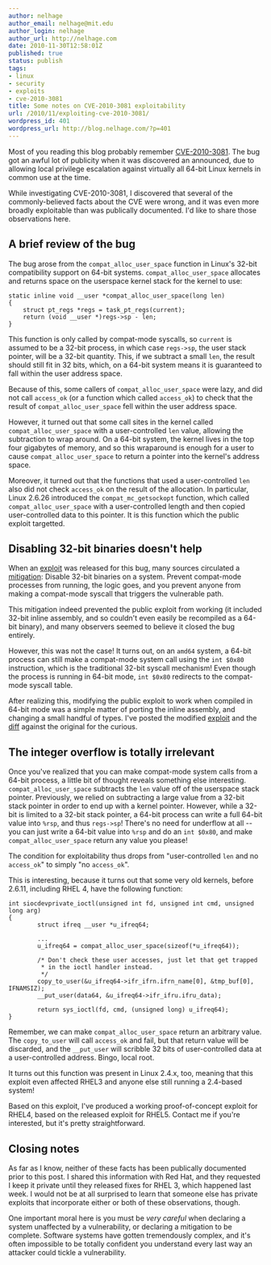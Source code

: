 ```yaml
---
author: nelhage
author_email: nelhage@mit.edu
author_login: nelhage
author_url: http://nelhage.com
date: 2010-11-30T12:58:01Z
published: true
status: publish
tags:
- linux
- security
- exploits
- cve-2010-3081
title: Some notes on CVE-2010-3081 exploitability
url: /2010/11/exploiting-cve-2010-3081/
wordpress_id: 401
wordpress_url: http://blog.nelhage.com/?p=401
---
```


Most of you reading this blog probably remember
[CVE-2010-3081][mitre]. The bug got an awful lot of publicity when it
was discovered an announced, due to allowing local privilege
escalation against virtually all 64-bit Linux kernels in common use at
the time.

While investigating CVE-2010-3081, I discovered that several of the
commonly-believed facts about the CVE were wrong, and it was even more
broadly exploitable than was publically documented. I'd like to share
those observations here.

A brief review of the bug
-------------------------

The bug arose from the `compat_alloc_user_space` function in Linux's
32-bit compatibility support on 64-bit
systems. `compat_alloc_user_space` allocates and returns space on the
userspace kernel stack for the kernel to use:

    static inline void __user *compat_alloc_user_space(long len)
    {
        struct pt_regs *regs = task_pt_regs(current);
        return (void __user *)regs->sp - len;
    }

This function is only called by compat-mode syscalls, so `current` is assumed to
be a 32-bit process, in which case `regs->sp`, the user stack pointer, will be a
32-bit quantity. This, if we subtract a small `len`, the result should still fit
in 32 bits, which, on a 64-bit system means it is guaranteed to fall within the
user address space.

Because of this, some callers of `compat_alloc_user_space` were lazy, and did
not call `access_ok` (or a function which called `access_ok`) to check that the
result of `compat_alloc_user_space` fell within the user address space.
    
However, it turned out that some call sites in the kernel called
`compat_alloc_user_space` with a user-controlled `len` value, allowing the
subtraction to wrap around. On a 64-bit system, the kernel lives in the top four
gigabytes of memory, and so this wraparound is enough for a user to cause
`compat_alloc_user_space` to return a pointer into the kernel's address space.

Moreover, it turned out that the functions that used a user-controlled `len`
also did not check `access_ok` on the result of the allocation. In particular,
Linux 2.6.26 introduced the `compat_mc_getsockopt` function, which called
`compat_alloc_user_space` with a user-controlled length and then copied
user-controlled data to this pointer. It is this function which the public
exploit targetted.


Disabling 32-bit binaries doesn't help
--------------------------------------

When an [exploit][exploit] was released for this bug, many sources
circulated a [mitigation][rhkb]: Disable 32-bit binaries on a
system. Prevent compat-mode processes from running, the logic goes,
and you prevent anyone from making a compat-mode syscall that triggers
the vulnerable path.

This mitigation indeed prevented the public exploit from working (it
included 32-bit inline assembly, and so couldn't even easily be
recompiled as a 64-bit binary), and many observers seemed to believe
it closed the bug entirely.

However, this was not the case! It turns out, on an `amd64` system, a
64-bit process can still make a compat-mode system call using the `int
$0x80` instruction, which is the traditional 32-bit syscall mechanism!
Even though the process is running in 64-bit mode, `int $0x80`
redirects to the compat-mode syscall table.

After realizing this, modifying the public exploit to work when
compiled in 64-bit mode was a simple matter of porting the inline
assembly, and changing a small handful of types. I've posted the
modified [exploit][amd64] and the [diff][diff] against the original
for the curious.


The integer overflow is totally irrelevant
------------------------------------------

Once you've realized that you can make compat-mode system calls from a 64-bit
process, a little bit of thought reveals something else
interesting. `compat_alloc_user_space` subtracts the `len` value off of the
userspace stack pointer. Previously, we relied on subtracting a large value from
a 32-bit stack pointer in order to end up with a kernel pointer. However, while
a 32-bit is limited to a 32-bit stack pointer, a 64-bit process can write a full
64-bit value into `%rsp`, and thus `regs->sp`! There's no need for underflow at
all -- you can just write a 64-bit value into `%rsp` and do an `int $0x80`, and
make `compat_alloc_user_space` return any value you please!

The condition for exploitability thus drops from "user-controlled
`len` and no `access_ok`" to simply "no `access_ok`".

This is interesting, because it turns out that some very old kernels, before
2.6.11, including RHEL 4, have the following function:

    int siocdevprivate_ioctl(unsigned int fd, unsigned int cmd, unsigned long arg)
    {
            struct ifreq __user *u_ifreq64;

            ...
            u_ifreq64 = compat_alloc_user_space(sizeof(*u_ifreq64));

            /* Don't check these user accesses, just let that get trapped
             * in the ioctl handler instead.
             */
            copy_to_user(&u_ifreq64->ifr_ifrn.ifrn_name[0], &tmp_buf[0], IFNAMSIZ);
            __put_user(data64, &u_ifreq64->ifr_ifru.ifru_data);

            return sys_ioctl(fd, cmd, (unsigned long) u_ifreq64);
    }

Remember, we can make `compat_alloc_user_space` return an arbitrary
value. The `copy_to_user` will call `access_ok` and fail, but that
return value will be discarded, and the `__put_user` will scribble 32
bits of user-controlled data at a user-controlled address. Bingo,
local root.

It turns out this function was present in Linux 2.4.x, too, meaning
that this exploit even affected RHEL3 and anyone else still running a
2.4-based system!

Based on this exploit, I've produced a working proof-of-concept
exploit for RHEL4, based on the released exploit for RHEL5. Contact me
if you're interested, but it's pretty straightforward.

Closing notes
-------------

As far as I know, neither of these facts has been publically
documented prior to this post. I shared this information with Red Hat,
and they requested I keep it private until they released fixes for
RHEL 3, which happened last week. I would not be at all surprised to
learn that someone else has private exploits that incorporate either
or both of these observations, though.

One important moral here is you must be *very careful* when declaring
a system unaffected by a vulnerability, or declaring a mitigation to
be complete. Software systems have gotten tremendously complex, and
it's often impossible to be totally confident you understand every
last way an attacker could tickle a vulnerability.

[rhbz]: https://bugzilla.redhat.com/show_bug.cgi?id=CVE-2010-3081
[rhkb]: https://access.redhat.com/kb/docs/DOC-40265
[mitre]: http://cve.mitre.org/cgi-bin/cvename.cgi?name=CVE-2010-3081
[exploit]: http://www.seclists.org/fulldisclosure/2010/Sep/268
[amd64]: http://nelhage.com/files/abftw_64.c
[diff]:http://nelhage.com/files/abftw.diff
[hawkes]: http://sota.gen.nz/compat1/
